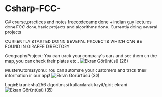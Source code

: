 ﻿# Csharp-FCC-
C# course,practices and notes
freecodecamp done + indian guy lectures done
FCC done,basic projects and algorithms done. 
Currently doing several projects 

CURRENTLY STARTED DOING SEVERAL PROJECTS WHICH CAN BE FOUND IN GIRAFFE DIRECTORY

GeographyProject: You can track your company's cars and see them on the map, you can check their plates etc..
![Ekran Görüntüsü (26)](https://github.com/bugradursun/Csharp-FCC-/assets/72981010/e283947a-b061-4b6f-bb61-097359e3a6ff)


MusteriOtomasyonu: You can automate your customers and track their information in our app!
![Ekran Görüntüsü (30)](https://github.com/bugradursun/Csharp-FCC-/assets/72981010/143e18e2-a9fb-4944-9af9-acc267a8ddf6)


LoginEkrani: sha256 algoritmasi kullanılarak kayit/giris ekrani
![Ekran Görüntüsü (35)](https://github.com/bugradursun/Csharp-FCC-/assets/72981010/32899772-f048-43e9-ad19-8942ec6a9a93)
